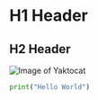 # H1 Header
## H2 Header

![Image of Yaktocat](https://octodex.github.com/images/yaktocat.png)

```python
print("Hello World")
```
